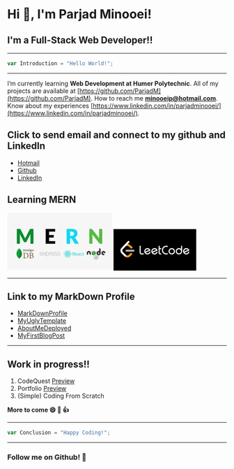# Hi 👋, I'm Parjad Minooei!
## I'm a Full-Stack Web Developer!!


---
```javascript
var Introduction = "Hello World!";
```
---

I’m currently learning **Web Development at Humer Polytechnic**.
All of my projects are available at [https://github.com/ParjadM](https://github.com/ParjadM).
How to reach me **minooeip@hotmail.com**.
Know about my experiences [https://www.linkedin.com/in/parjadminooei/](https://www.linkedin.com/in/parjadminooei/).


## Click to send email and connect to my github and LinkedIn
- [Hotmail](minooeip@Hotmail.com)
- [Github](https://github.com/ParjadM)
- [LinkedIn](www.linkedin.com/in/parjadminooei)

## Learning MERN
![MERN FULL-STACK](./MERN.jpg)
![Leetcode](./leetcode.jpg)


---
## Link to my MarkDown Profile
- [MarkDownProfile](https://parjadm.github.io/markdown-portfolio/)
- [MyUglyTemplate](https://parjadm.github.io/Parjad.github.io/)
- [AboutMeDeployed](https://parjadm.github.io/aboutme/)
- [MyFirstBlogPost](https://parjadm.github.io/blog-post/)
---

## Work in progress!!
1. CodeQuest [Preview](https://www.figma.com/proto/7mKyCOSjw2Tw6mK5HOOvhk/Code_Quest?node-id=0-1&t=bJVmKDXqkSevKebl-1)
2. Portfolio [Preview](https://www.figma.com/proto/mkytdh3rYm8jHjjTSx35xc/Portfolio-website?node-id=0-1&t=pEST0auRjROKlQWi-1)
3. (Simple) Coding From Scratch

**More to come 😄 🚀 👍**

---
```javascript
var Conclusion = "Happy Coding!";
```
---



### Follow me on Github! 👋


